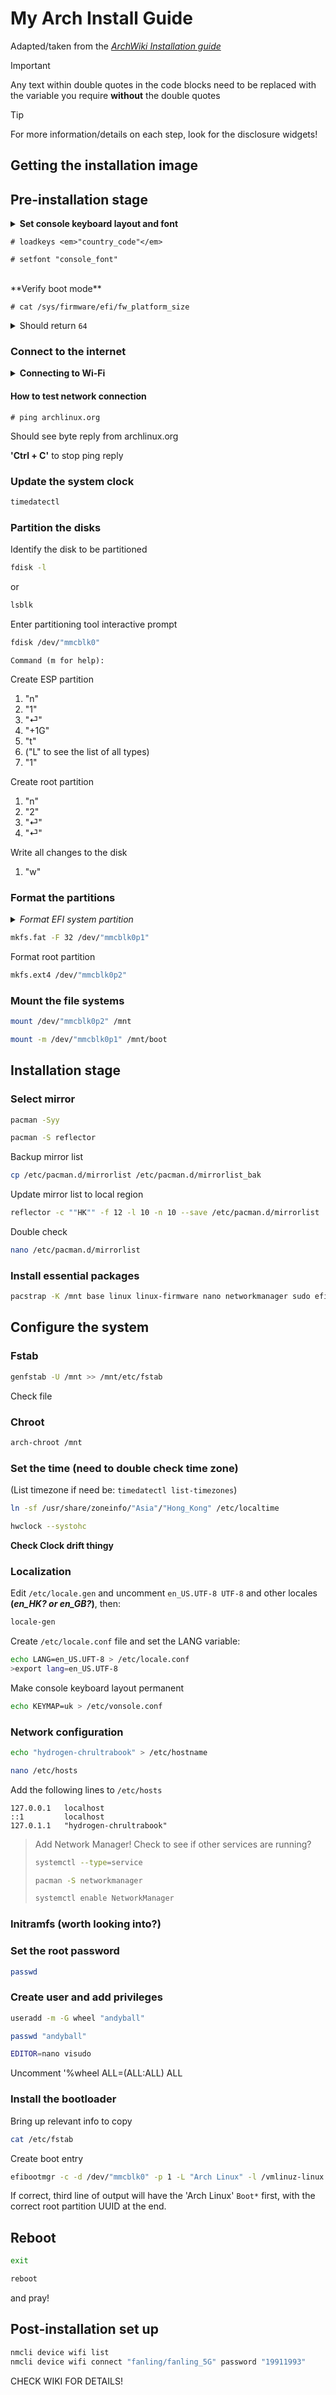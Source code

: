 # My Arch Install Guide
Adapted/taken from the *[ArchWiki Installation guide](https://wiki.archlinux.org/title/Installation_guide?ref=bluelinden.art)*  
>[!IMPORTANT]
>Any text within double quotes in the code blocks need to be replaced with the variable you require **without** the double quotes  

>[!TIP]
>For more information/details on each step, look for the disclosure widgets!

## Getting the installation image

## Pre-installation stage
<details>
<summary><strong>Set console keyboard layout and font</strong></summary>

An optional step if happy with the default settings of a <em>US</em> console keymap. Otherwise the available layouts can be listed with `localectl list-keymaps`.  
<em>I'll most likely need to change the keymap to "uk".</em>
    
Changing the console font is also optional, but it might be a good idea to change to a larger font to see the command line more clearly. Again, a list of available fonts can be found in `/usr/share/kbd/consolefonts/`, just need to omit the path and file extension.  
<em>I found "ter-120b" worked great on my laptop, clear and not too big.</em>
</details>

```
# loadkeys <em>"country_code"</em>
```
```
# setfont "console_font"
```
<br>
**Verify boot mode**

```
# cat /sys/firmware/efi/fw_platform_size
```
<details>
<summary>Should return <code>64</code></summary>

If the command returns `64`, then the system is booted in UEFI mode and has a 64-bit x64 UEFI. Exactly what we need for this installation.

If the command returns `32`, then the system is booted in UEFI mode and has a 32-bit IA32 UEFI; you can still follow along but it will limit the boot loader choice later to <em>systemd-boot</em> and <em>GRUB</em>.

If the file does not exist, the system may be booted in BIOS (or CSM) mode. You'll need to look up another guide or look at how to change to UEFI mode.
</details>

### Connect to the internet
<details>
<summary><strong>Connecting to Wi-Fi</strong></summary>

**To enter the interactive prompt for the iNet Wireless Daemon (***iwd*** package)**
```
# iwctl
```
```
[iwd]# device list
```
```
[iwd]# station "wlan0" scan
```
```
[iwd]# station "wlan0" get-networks
```
```
[iwd]# station "wlan0" connect "fanling/fanling_5G"
```
```
    Passphrase: ********
```
<kbd>Ctrl</kbd> + <kbd>D</kbd> to exit
</details>

#### How to test network connection
```
# ping archlinux.org
```
Should see byte reply from archlinux.org

**'Ctrl + C'** to stop ping reply

### Update the system clock
```bash
timedatectl
```

### Partition the disks
Identify the disk to be partitioned
```bash
fdisk -l
```
or 
```bash
lsblk
```

Enter partitioning tool interactive prompt
```bash
fdisk /dev/"mmcblk0"
```
```
Command (m for help):
```
Create ESP partition
1. "n"
2. "1"
3. "&#x23CE;"
4. "+1G"
5. "t"
6. ("L" to see the list of all types)
7. "1"

Create root partition
1. "n"
2. "2"
3. "&#x23CE;"
4. "&#x23CE;"

Write all changes to the disk
1. "w"

### Format the partitions
<details><summary><em>Format EFI system partition</em></summary>
Here we are adding a file system to the ESP. Instead of the usual Linux EXT4 file system, we add the more universal FAT32 file system. 

Make sure you include the ESP partition extension to the name of the drive when entering the command.
</details>

```bash
mkfs.fat -F 32 /dev/"mmcblk0p1"
```

Format root partition
```bash
mkfs.ext4 /dev/"mmcblk0p2"
```

### Mount the file systems
```bash
mount /dev/"mmcblk0p2" /mnt
```
```bash
mount -m /dev/"mmcblk0p1" /mnt/boot
```

## Installation stage
### Select mirror
```bash
pacman -Syy
```
```bash
pacman -S reflector
```
Backup mirror list
```bash
cp /etc/pacman.d/mirrorlist /etc/pacman.d/mirrorlist_bak
```
Update mirror list to local region
```bash
reflector -c ""HK"" -f 12 -l 10 -n 10 --save /etc/pacman.d/mirrorlist
```
Double check
```bash
nano /etc/pacman.d/mirrorlist
```

### Install essential packages
```bash
pacstrap -K /mnt base linux linux-firmware nano networkmanager sudo efibootmgr
```

## Configure the system
### Fstab
```bash
genfstab -U /mnt >> /mnt/etc/fstab
```
Check file

### Chroot
```bash
arch-chroot /mnt
```

### Set the time **(need to double check time zone)**
(List timezone if need be: `timedatectl list-timezones`)
```bash
ln -sf /usr/share/zoneinfo/"Asia"/"Hong_Kong" /etc/localtime
```
```bash
hwclock --systohc
```
**Check Clock drift thingy**

### Localization
Edit `/etc/locale.gen` and uncomment `en_US.UTF-8 UTF-8` and other locales **(<em>en_HK? or en_GB?</em>)**, then:
```bash
locale-gen
```
Create `/etc/locale.conf` file and set the LANG variable:
```bash
echo LANG=en_US.UFT-8 > /etc/locale.conf
>export lang=en_US.UTF-8
```
Make console keyboard layout permanent
```bash
echo KEYMAP=uk > /etc/vonsole.conf
```

### Network configuration
```bash
echo "hydrogen-chrultrabook" > /etc/hostname
```
```bash
nano /etc/hosts
```
Add the following lines to `/etc/hosts`
```
127.0.0.1   localhost
::1         localhost
127.0.1.1   "hydrogen-chrultrabook"
```
>Add Network Manager!
>Check to see if other services are running?
>```bash
>systemctl --type=service
>```
>```bash
>pacman -S networkmanager
>```
>```bash
>systemctl enable NetworkManager
>```

### Initramfs (worth looking into?)

### Set the root password
```bash
passwd
```

### Create user and add privileges
```bash
useradd -m -G wheel "andyball"
```
```bash
passwd "andyball"
```
```bash
EDITOR=nano visudo
```
Uncomment '%wheel ALL=(ALL:ALL) ALL

### Install the bootloader
Bring up relevant info to copy
```bash
cat /etc/fstab
```
Create boot entry
```bash
efibootmgr -c -d /dev/"mmcblk0" -p 1 -L "Arch Linux" -l /vmlinuz-linux -u 'root=UUID="root_parition_UUID" rw initrd=\initramfs-linux.img'
```
If correct, third line of output will have the 'Arch Linux' `Boot*` first, with the correct root partition UUID at the end.

## Reboot
```bash
exit
```
```bash
reboot
```
and pray!

## Post-installation set up
```bash
nmcli device wifi list
nmcli device wifi connect "fanling/fanling_5G" password "19911993"
```
CHECK WIKI FOR DETAILS!